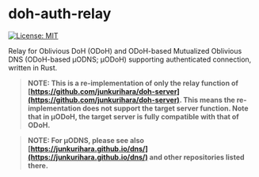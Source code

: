 # doh-auth-relay

[![License: MIT](https://img.shields.io/badge/License-MIT-blue.svg)](LICENSE)

Relay for Oblivious DoH (ODoH) and ODoH-based Mutualized Oblivious DNS (ODoH-based &mu;ODNS; &mu;ODoH) supporting authenticated connection, written in Rust.

> **NOTE: This is a re-implementation of only the relay function of [https://github.com/junkurihara/doh-server](https://github.com/junkurihara/doh-server). This means the re-implementation does not support the target server function. Note that in &mu;ODoH, the target server is fully compatible with that of ODoH.**

> **NOTE: For &mu;ODNS, please see also [https://junkurihara.github.io/dns/](https://junkurihara.github.io/dns/) and other repositories listed there.**
